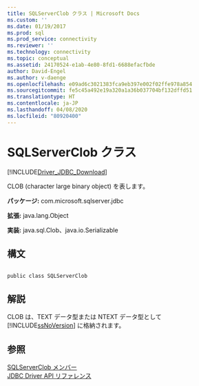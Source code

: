 ```yaml
---
title: SQLServerClob クラス | Microsoft Docs
ms.custom: ''
ms.date: 01/19/2017
ms.prod: sql
ms.prod_service: connectivity
ms.reviewer: ''
ms.technology: connectivity
ms.topic: conceptual
ms.assetid: 24170524-e1ab-4e80-8fd1-6688efacfbde
author: David-Engel
ms.author: v-daenge
ms.openlocfilehash: e09ad6c3021383fca9eb397e002f02ffe978a854
ms.sourcegitcommit: fe5c45a492e19a320a1a36b037704bf132dffd51
ms.translationtype: HT
ms.contentlocale: ja-JP
ms.lasthandoff: 04/08/2020
ms.locfileid: "80920400"
---
```

# <a name="sqlserverclob-class"></a>SQLServerClob クラス
[!INCLUDE[Driver_JDBC_Download](../../../includes/driver_jdbc_download.md)]

  CLOB (character large binary object) を表します。  
  
 **パッケージ:** com.microsoft.sqlserver.jdbc  
  
 **拡張:** java.lang.Object  
  
 **実装:** java.sql.Clob、java.io.Serializable  
  
## <a name="syntax"></a>構文  
  
```  
  
public class SQLServerClob  
```  
  
## <a name="remarks"></a>解説  
 CLOB は、TEXT データ型または NTEXT データ型として [!INCLUDE[ssNoVersion](../../../includes/ssnoversion-md.md)] に格納されます。  
  
## <a name="see-also"></a>参照  
 [SQLServerClob メンバー](../../../connect/jdbc/reference/sqlserverclob-members.md)   
 [JDBC Driver API リファレンス](../../../connect/jdbc/reference/jdbc-driver-api-reference.md)  
  
  
